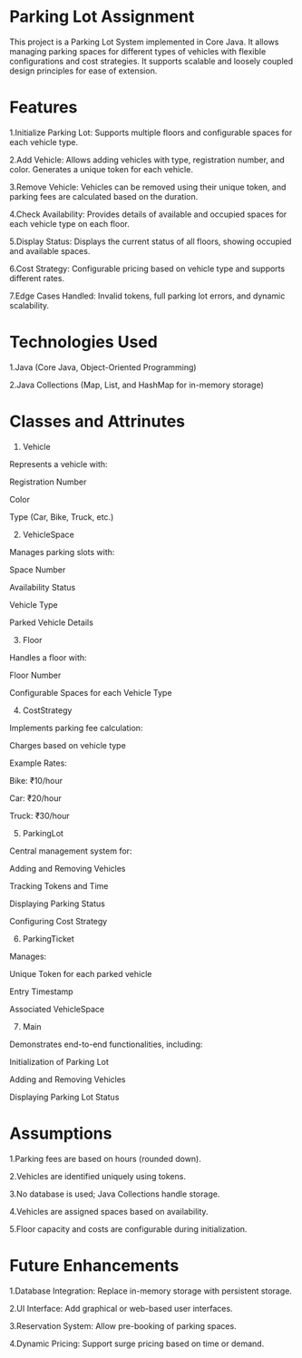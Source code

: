# Parking Lot Assignment

This project is a Parking Lot System implemented in Core Java. It allows managing parking spaces for different types of vehicles with flexible configurations and cost strategies. It supports scalable and loosely coupled design principles for ease of extension.

# Features

1.Initialize Parking Lot: Supports multiple floors and configurable spaces for each vehicle type.

2.Add Vehicle: Allows adding vehicles with type, registration number, and color. Generates a unique token for each vehicle.

3.Remove Vehicle: Vehicles can be removed using their unique token, and parking fees are calculated based on the duration.

4.Check Availability: Provides details of available and occupied spaces for each vehicle type on each floor.

5.Display Status: Displays the current status of all floors, showing occupied and available spaces.

6.Cost Strategy: Configurable pricing based on vehicle type and supports different rates.

7.Edge Cases Handled: Invalid tokens, full parking lot errors, and dynamic scalability.

# Technologies Used

1.Java (Core Java, Object-Oriented Programming)

2.Java Collections (Map, List, and HashMap for in-memory storage)

# Classes and Attrinutes

1. Vehicle

Represents a vehicle with:

Registration Number

Color

Type (Car, Bike, Truck, etc.)

2. VehicleSpace

Manages parking slots with:

Space Number

Availability Status

Vehicle Type

Parked Vehicle Details

3. Floor

Handles a floor with:

Floor Number

Configurable Spaces for each Vehicle Type

4. CostStrategy

Implements parking fee calculation:

Charges based on vehicle type

Example Rates:

Bike: ₹10/hour

Car: ₹20/hour

Truck: ₹30/hour

5. ParkingLot

Central management system for:

Adding and Removing Vehicles

Tracking Tokens and Time

Displaying Parking Status

Configuring Cost Strategy

6. ParkingTicket

Manages:

Unique Token for each parked vehicle

Entry Timestamp

Associated VehicleSpace

7. Main

Demonstrates end-to-end functionalities, including:

Initialization of Parking Lot

Adding and Removing Vehicles

Displaying Parking Lot Status

# Assumptions

1.Parking fees are based on hours (rounded down).

2.Vehicles are identified uniquely using tokens.

3.No database is used; Java Collections handle storage.

4.Vehicles are assigned spaces based on availability.

5.Floor capacity and costs are configurable during initialization.

# Future Enhancements

1.Database Integration: Replace in-memory storage with persistent storage.

2.UI Interface: Add graphical or web-based user interfaces.

3.Reservation System: Allow pre-booking of parking spaces.

4.Dynamic Pricing: Support surge pricing based on time or demand.

